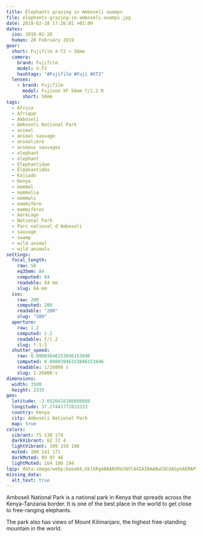 ```yaml
---
title: Elephants grazing in Amboseli swamps
file: elephants-grazing-in-amboseli-swamps.jpg
date: 2019-02-28 17:26:01 +01:00
dates:
  iso: 2019-02-28
  human: 28 February 2019
gear:
  short: Fujifilm X-T2 + 56mm
  camera:
    brand: Fujifilm
    model: X-T2
    hashtags: "#Fujifilm #Fuji #XT2"
  lenses:
    - brand: Fujifilm
      model: Fujinon XF 56mm f/1.2 R
      short: 56mm
tags:
  - Africa
  - Afrique
  - Amboseli
  - Amboseli National Park
  - animal
  - animal sauvage
  - animalière
  - animaux sauvages
  - elephant
  - éléphant
  - Elephantidae
  - Éléphantidés
  - Kajiado
  - Kenya
  - mammal
  - mammalia
  - mammals
  - mammifère
  - mammifères
  - marécage
  - National Park
  - Parc national d'Amboseli
  - sauvage
  - swamp
  - wild animal
  - wild animals
settings:
  focal_length:
    raw: 56
    eq35mm: 84
    computed: 84
    readable: 84 mm
    slug: 84-mm
  iso:
    raw: 200
    computed: 200
    readable: "200"
    slug: "200"
  aperture:
    raw: 1.2
    computed: 1.2
    readable: ƒ/1.2
    slug: f-1-2
  shutter_speed:
    raw: 0.00003846153846153846
    computed: 0.00003846153846153846
    readable: 1/26000 s
    slug: 1-26000-s
dimensions:
  width: 3500
  height: 2333
geo:
  latitude: -2.6526416166666666
  longitude: 37.27443772833333
  country: Kenya
  city: Amboseli National Park
  map: true
colors:
  vibrant: 75 138 179
  darkVibrant: 62 72 4
  lightVibrant: 109 159 196
  muted: 100 141 171
  darkMuted: 89 97 46
  lightMuted: 164 180 194
lqip: data:image/webp;base64,UklGRg4BAABXRUJQVlA4IAIBAABwCQCdASpkAEMAP3Gsxl00uDEzLNJMkwAuCWMGcAzbQnELPLaHZaTByI0CqoKOa3Zj8WEhxhHtSt1zoaiJazeI90KTpB2yLfJk8YDUJNc3Rv0TlgAA+vUsBlNuKvxhMdtAazstMbeQ6mQMw92e7kApfy+EgXe0F3NTFSUP5pO/dgK4Wi1ygOMD9usz6ByBaQfoCtSRV8+epdde3qm6JTbx4TG+Pk6ZjrXuuA7yO/0qYB8ZbunIXOaPv3+qbwJ8wX4SJncGJXVnE45ChsedncJvVTTTOKYKmu0MmWO3VmadFJJIkjH32u4gcHv9dyjpQD+QFjQx6YOFOz7kJoAJjWAYAAA=
missing_data:
  alt_text: true
---
```


Amboseli National Park is a national park in Kenya that spreads across the Kenya-Tanzania border. It is one of the best place in the world to get close to free-ranging elephants.

The park also has views of Mount Kilimanjaro, the highest free-standing mountain in the world.
